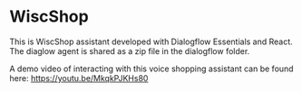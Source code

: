 # WiscShop
This is WiscShop assistant developed with Dialogflow Essentials and React. The diaglow agent is shared as a zip file in the dialogflow folder.

A demo video of interacting with this voice shopping assistant can be found here: https://youtu.be/MkqkPJKHs80